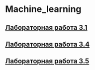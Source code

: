 # Machine_learning

## [Лабораторная работа 3.1](/ML_3_1.ipynb)

## [Лабораторная работа 3.4](/ML_3_4.ipynb)

## [Лабораторная работа 3.5](/ML_3_5.ipynb)
